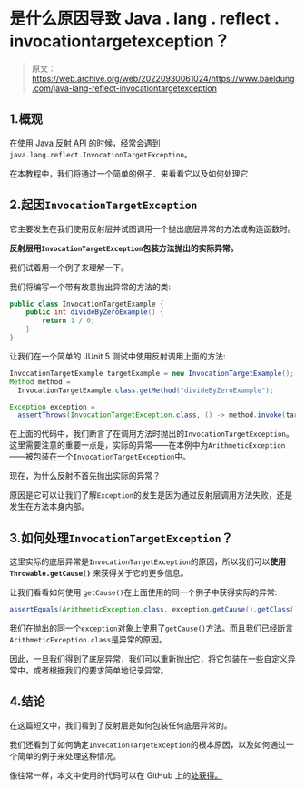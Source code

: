 # 是什么原因导致 Java . lang . reflect . invocationtargetexception？

> 原文：<https://web.archive.org/web/20220930061024/https://www.baeldung.com/java-lang-reflect-invocationtargetexception>

## 1.概观

在使用 [Java 反射 API](/web/20221206020504/https://www.baeldung.com/java-reflection) 的时候，经常会遇到`java.lang.reflect.InvocationTargetException`。

在本教程中，我们将通过一个简单的例子`. `来看看它以及如何处理它

## 2.**起因`InvocationTargetException`**

它主要发生在我们使用反射层并试图调用一个抛出底层异常的方法或构造函数时。

**反射层用`InvocationTargetException`包装方法抛出的实际异常。**

我们试着用一个例子来理解一下。

我们将编写一个带有故意抛出异常的方法的类:

```java
public class InvocationTargetExample {
    public int divideByZeroExample() {
        return 1 / 0;
    }
}
```

让我们在一个简单的 JUnit 5 测试中使用反射调用上面的方法:

```java
InvocationTargetExample targetExample = new InvocationTargetExample(); 
Method method =
  InvocationTargetExample.class.getMethod("divideByZeroExample");

Exception exception =
  assertThrows(InvocationTargetException.class, () -> method.invoke(targetExample));
```

在上面的代码中，我们断言了在调用方法时抛出的`InvocationTargetException`。这里需要注意的重要一点是，实际的异常——在本例中为`ArithmeticException`——被包装在一个`InvocationTargetException`中。

现在，为什么反射不首先抛出实际的异常？

原因是它可以让我们了解`Exception`的发生是因为通过反射层调用方法失败，还是发生在方法本身内部。

## 3.如何处理`InvocationTargetException`？

这里实际的底层异常是`InvocationTargetException`的原因，所以我们可以**使用 `Throwable.getCause()`** 来获得关于它的更多信息。

让我们看看如何使用 `getCause()`在上面使用的同一个例子中获得实际的异常:

```java
assertEquals(ArithmeticException.class, exception.getCause().getClass());
```

我们在抛出的同一个`exception`对象上使用了`getCause()`方法。而且我们已经断言`ArithmeticException.class`是异常的原因。

因此，一旦我们得到了底层异常，我们可以重新抛出它，将它包装在一些自定义异常中，或者根据我们的要求简单地记录异常。

## 4.结论

在这篇短文中，我们看到了反射层是如何包装任何底层异常的。

我们还看到了如何确定`InvocationTargetException`的根本原因，以及如何通过一个简单的例子来处理这种情况。

像往常一样，本文中使用的代码可以在 GitHub 上的[处获得。](https://web.archive.org/web/20221206020504/https://github.com/eugenp/tutorials/tree/master/core-java-modules/core-java-reflection)
